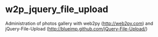 w2p_jquery_file_upload
======================

Administration of photos gallery with web2py (http://web2py.com) and jQuery-File-Upload (http://blueimp.github.com/jQuery-File-Upload/)